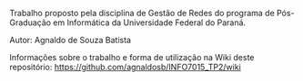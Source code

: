 Trabalho proposto pela disciplina de Gestão de Redes do programa de Pós-Graduação em Informática da Universidade Federal do Paraná.

Autor: Agnaldo de Souza Batista

Informações sobre o trabalho e forma de utilização na Wiki deste repositório: https://github.com/agnaldosb/INFO7015_TP2/wiki
